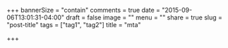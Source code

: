 +++
bannerSize = "contain"
comments = true
date = "2015-09-06T13:01:31-04:00"
draft = false
image = ""
menu = ""
share = true
slug = "post-title"
tags = ["tag1", "tag2"]
title = "mta"

+++

